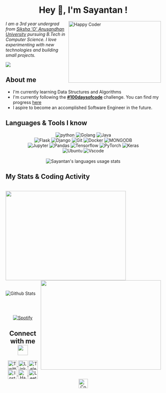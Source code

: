 <!--
<div align="center">
  <img alt="octocat" title="Sayantan Paul | Indian Octocat" width=600 height=600 src="https://github.com/belikesayantan/belikesayantan/blob/master/images/octocat.png"/>
  <br>
  <br>
</div>
-->
<h1 align="center">Hey 👋, I'm Sayantan !</h1>

<img align="right" title="Happy Coder" width="300" height="200" src="https://media.giphy.com/media/p4NLw3I4U0idi/giphy.gif">

<p>
<em>I am a 3rd year undergrad from <a href="https://www.soa.ac.in/">Siksha 'O' Anusandhan University</a> pursuing B.Tech in Computer Science. I love experimenting with new technologies and building small projects.</em>
</p>

![](https://komarev.com/ghpvc/?username=belikesayantan&color=blue&?style=flat-square&label=Profile+Views)

<h2>About me</h2>

- I'm currently learning Data Structures and Algorithms
- I'm currently following the <a href="https://www.100daysofcode.com/"><strong>#100daysofcode</strong></a> challenge. You can find my progress [here](https://github.com/belikesayantan/daily-problem-solving)
- I aspire to become an accomplished Software Engineer in the future. 

<h2>Languages & Tools I know</h2>

<p align="center">
  <img alt="python "src="https://img.shields.io/badge/python-003366?style=for-the-badge&logo=python&link=https://python.org">
  <img alt="Golang" src="https://img.shields.io/badge/go-0E7682?style=for-the-badge&logo=go&link=https://golang.org">
  <img alt="Java" src="https://img.shields.io/badge/java-2B2A27?style=for-the-badge&logo=java&link=https://www.oracle.com/java">
  <br>
  <img alt="Flask" src="http://img.shields.io/badge/Flask-373838?style=for-the-badge&logo=flask">
  <img alt="Django" src="http://img.shields.io/badge/Django-15381B?style=for-the-badge&logo=Django">
  <img alt="Git" src="http://img.shields.io/badge/git-940D19?style=for-the-badge&logo=git">
  <img alt="Docker" src="http://img.shields.io/badge/docker-083E80?style=for-the-badge&logo=docker">
  <img alt="MONGODB" src="http://img.shields.io/badge/monogodb-064F20?style=for-the-badge&logo=mongodb">
  <br>
  <img alt="Jupyter" src="http://img.shields.io/badge/jupyter-E35C3D?style=for-the-badge&logoColor=white&logo=jupyter">
  <img alt="Pandas" src="http://img.shields.io/badge/pandas-000738?style=for-the-badge&logoColor=white&logo=pandas">
  <img alt="Tensorflow" src="http://img.shields.io/badge/Tensorflow-B33A0B?style=for-the-badge&logoColor=white&logo=tensorflow">
  <img alt="PyTorch" src="http://img.shields.io/badge/Pytorch-9C1B08?style=for-the-badge&logoColor=white&logo=pytorch">
  <img alt="Keras" src="http://img.shields.io/badge/Keras-F51120?style=for-the-badge&logoColor=white&logo=keras">
  <br>
  <img alt="Ubuntu" src="http://img.shields.io/badge/Ubuntu%2020.04-F06B18?style=for-the-badge&logoColor=white&logo=ubuntu">
  <img alt="Vscode" src="http://img.shields.io/badge/VSCode-4E0BA6?style=for-the-badge&logoColor=white&logo=visual-studio-code">
  <br><br>
  <img title="Sayantan's languages usage stats" src="https://sayantan-stats.vercel.app/api/top-langs/?username=belikesayantan&layout=compact&hide=jupyter+notebook&hide_border=true&hide_title=true">
</p>

<h2>My Stats & Coding Activity</h2>
<br>
<a href="https://wakatime.com"><img src="https://wakatime.com/share/@belikesayantan/c50cb56f-b916-455d-bf28-573898e767ab.png" width=390 height=290/></a>
<a href="https://wakatime.com"><img align="right" src="https://wakatime.com/share/@belikesayantan/f8ca531a-2112-4d2c-a65a-bdc9391be3f5.png" width=390 height=290/></a>
<br><br><br>
<img align="center" alt="Github Stats" title="Sayantan Paul | Github Stats" src="https://sayantan-stats.vercel.app/api?username=belikesayantan&hide=stars&show_icons=true&show_owner=true&theme=graywhite&hide_border=true">

<br><br>
<div align="center">
  
  [![Spotify](https://sayantan-spotify.vercel.app/api/spotify)](https://open.spotify.com/user/hd80hcooiv8cnfcg6ymbrsm5z)
  
</div>

<div align="center">
  <h2 align="center">Connect with me<img src="https://github.com/rajput2107/rajput2107/blob/master/Assets/Handshake.gif" height="33px" /></h2>

<a href="https://twitter.com/belike_sayantan">
  <img align="center" title="Sayantan Paul | Twitter" alt="Twitter" width="30px" src="https://cdn.jsdelivr.net/npm/simple-icons@v3/icons/twitter.svg" />
</a>
<a href="https://www.linkedin.com/in/sayantan-paul-a0570a182/">
  <img align="center" title="Sayantan Paul | Linkedin" alt="Linkedin" width="30px" src="https://cdn.jsdelivr.net/npm/simple-icons@v3/icons/linkedin.svg" />
</a>
<a href="https://t.me/belikesayantan">
  <img align="center" title="Sayantan Paul | Telegram" alt="Telegram" width="30px" src="https://cdn.jsdelivr.net/npm/simple-icons@v3/icons/telegram.svg" />
</a>
<a href="https://www.instagram.com/belike_sayantan/">
  <img align="center" title="Sayantan Paul | Instagram" alt="Instagram" width="30px" src="https://cdn.jsdelivr.net/npm/simple-icons@v3/icons/instagram.svg" />
</a>
<a href="https://www.hackerrank.com/belikesayantan12">
  <img align="center" title="Sayantan Paul | Hackerrank" alt="Hackerrank" width="30px" src="https://cdn.jsdelivr.net/npm/simple-icons@v3/icons/hackerrank.svg" />
</a>
<a href="https://leetcode.com/sayantanpaul/">
  <img align="center" title="Sayantan Paul | Leetcode" alt="Leetcode" width="30px" src="https://cdn.jsdelivr.net/npm/simple-icons@v3/icons/leetcode.svg" />
</a>
<a href="http://www.hackerearth.com/@sayantan151">
  <img align="center" title="Sayantan Paul | Hackerearth" alt=" Codechef" width="30px" src="https://cdn.jsdelivr.net/npm/simple-icons@v3/icons/hackerearth.svg" />
</a> 
</div>
